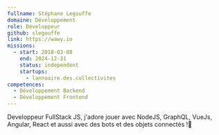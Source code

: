 ```yaml
---
fullname: Stéphane Legouffe
domaine: Développement
role: Développeur
github: slegouffe
link: https://wawy.io
missions:
  - start: 2018-03-08
    end: 2024-12-31
    status: independent
    startups:
      - lannuaire.des.collectivites
competences:
  - Développement Backend
  - Développement Frontend
---
```

Developpeur FullStack JS, j'adore jouer avec NodeJS, GraphQL, VueJs, Angular, React et aussi avec des bots et des objets connectés !🤖